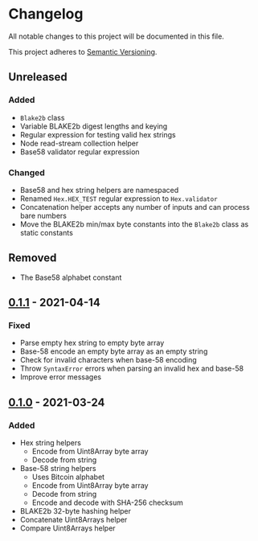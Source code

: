 # Changelog

All notable changes to this project will be documented in this file.

This project adheres to [Semantic Versioning].

## Unreleased

### Added

- `Blake2b` class
- Variable BLAKE2b digest lengths and keying
- Regular expression for testing valid hex strings
- Node read-stream collection helper
- Base58 validator regular expression

### Changed

- Base58 and hex string helpers are namespaced
- Renamed `Hex.HEX_TEST` regular expression to `Hex.validator`
- Concatenation helper accepts any number of inputs and can process bare numbers
- Move the BLAKE2b min/max byte constants into the `Blake2b` class as static
  constants

## Removed

- The Base58 alphabet constant

## [0.1.1] - 2021-04-14

### Fixed

- Parse empty hex string to empty byte array
- Base-58 encode an empty byte array as an empty string
- Check for invalid characters when base-58 encoding
- Throw `SyntaxError` errors when parsing an invalid hex and base-58
- Improve error messages

## [0.1.0] - 2021-03-24

### Added

- Hex string helpers
  - Encode from Uint8Array byte array
  - Decode from string
- Base-58 string helpers
  - Uses Bitcoin alphabet
  - Encode from Uint8Array byte array
  - Decode from string
  - Encode and decode with SHA-256 checksum
- BLAKE2b 32-byte hashing helper
- Concatenate Uint8Arrays helper
- Compare Uint8Arrays helper

[0.1.0]: https://gitlab.com/tzstamp/helpers/-/releases/0.1.0
[0.1.1]: https://gitlab.com/tzstamp/helpers/-/releases/0.1.1
[Semantic Versioning]: https://semver.org/spec/v2.0.0.html
